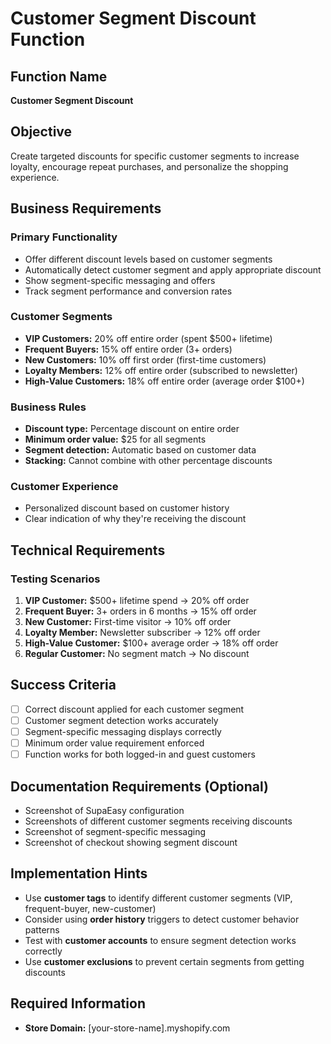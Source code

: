 # Customer Segment Discount Function

## Function Name
**Customer Segment Discount**

## Objective
Create targeted discounts for specific customer segments to increase loyalty, encourage repeat purchases, and personalize the shopping experience.

## Business Requirements

### Primary Functionality
- Offer different discount levels based on customer segments
- Automatically detect customer segment and apply appropriate discount
- Show segment-specific messaging and offers
- Track segment performance and conversion rates

### Customer Segments
- **VIP Customers:** 20% off entire order (spent $500+ lifetime)
- **Frequent Buyers:** 15% off entire order (3+ orders)
- **New Customers:** 10% off first order (first-time customers)
- **Loyalty Members:** 12% off entire order (subscribed to newsletter)
- **High-Value Customers:** 18% off entire order (average order $100+)

### Business Rules
- **Discount type:** Percentage discount on entire order
- **Minimum order value:** $25 for all segments
- **Segment detection:** Automatic based on customer data
- **Stacking:** Cannot combine with other percentage discounts

### Customer Experience
- Personalized discount based on customer history
- Clear indication of why they're receiving the discount

## Technical Requirements

### Testing Scenarios
1. **VIP Customer:** $500+ lifetime spend → 20% off order
2. **Frequent Buyer:** 3+ orders in 6 months → 15% off order
3. **New Customer:** First-time visitor → 10% off order
4. **Loyalty Member:** Newsletter subscriber → 12% off order
5. **High-Value Customer:** $100+ average order → 18% off order
6. **Regular Customer:** No segment match → No discount

## Success Criteria
- [ ] Correct discount applied for each customer segment
- [ ] Customer segment detection works accurately
- [ ] Segment-specific messaging displays correctly
- [ ] Minimum order value requirement enforced
- [ ] Function works for both logged-in and guest customers

## Documentation Requirements (Optional)
- Screenshot of SupaEasy configuration
- Screenshots of different customer segments receiving discounts
- Screenshot of segment-specific messaging
- Screenshot of checkout showing segment discount

## Implementation Hints
- Use **customer tags** to identify different customer segments (VIP, frequent-buyer, new-customer)
- Consider using **order history** triggers to detect customer behavior patterns
- Test with **customer accounts** to ensure segment detection works correctly
- Use **customer exclusions** to prevent certain segments from getting discounts

## Required Information
- **Store Domain:** [your-store-name].myshopify.com
